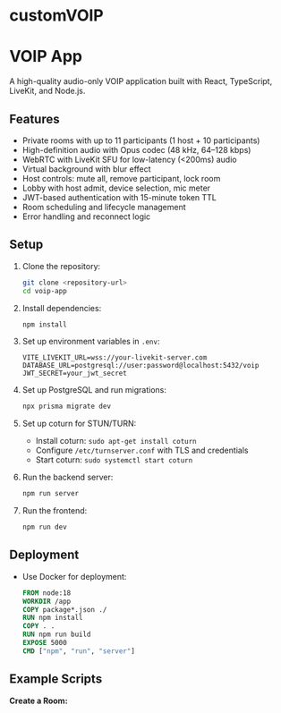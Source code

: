 # customVOIP

# VOIP App

A high-quality audio-only VOIP application built with React, TypeScript, LiveKit, and Node.js.

## Features
- Private rooms with up to 11 participants (1 host + 10 participants)
- High-definition audio with Opus codec (48 kHz, 64–128 kbps)
- WebRTC with LiveKit SFU for low-latency (<200ms) audio
- Virtual background with blur effect
- Host controls: mute all, remove participant, lock room
- Lobby with host admit, device selection, mic meter
- JWT-based authentication with 15-minute token TTL
- Room scheduling and lifecycle management
- Error handling and reconnect logic

## Setup
1. Clone the repository:
   ```bash
   git clone <repository-url>
   cd voip-app
   ```

2. Install dependencies:
   ```bash
   npm install
   ```

3. Set up environment variables in `.env`:
   ```plaintext
   VITE_LIVEKIT_URL=wss://your-livekit-server.com
   DATABASE_URL=postgresql://user:password@localhost:5432/voip
   JWT_SECRET=your_jwt_secret
   ```

4. Set up PostgreSQL and run migrations:
   ```bash
   npx prisma migrate dev
   ```

5. Set up coturn for STUN/TURN:
   - Install coturn: `sudo apt-get install coturn`
   - Configure `/etc/turnserver.conf` with TLS and credentials
   - Start coturn: `sudo systemctl start coturn`

6. Run the backend server:
   ```bash
   npm run server
   ```

7. Run the frontend:
   ```bash
   npm run dev
   ```

## Deployment
- Use Docker for deployment:
  ```dockerfile
  FROM node:18
  WORKDIR /app
  COPY package*.json ./
  RUN npm install
  COPY . .
  RUN npm run build
  EXPOSE 5000
  CMD ["npm", "run", "server"]
  ```

## Example Scripts
**Create a Room:**
